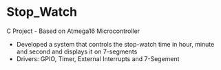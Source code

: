 # Stop_Watch
C Project - Based on Atmega16 Microcontroller
- Developed a system that controls the stop-watch time in hour, minute and second and displays it on 7-segments
- Drivers: GPIO, Timer, External Interrupts and 7-Segement
